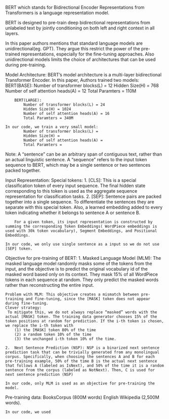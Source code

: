 BERT which stands for Bidirectional Encoder Representations from Transformers is a language representation model.

BERT is designed to pre-train deep bidirectional representations from unlabeled text by jointly conditioning on both left and right context in all layers. 

In this paper authors mentions that standard language models are unidirectional(eg. GPT). They argue this restrict the power of the pre-trained representations, especially for the fine-tuning approaches. Also unidirectional models limits the choice of architectures that can be used during pre-training. 

Model Architecture: BERT’s model architecture is a multi-layer bidirectional Transformer Encoder.
    In this paper, Authors trained two models:
        BERT(BASE): 
            Number of transformer blocks(L) = 12
            Hidden Size(H) = 768
            Number of self attention heads(A) = 12
            Total Paramters = 110M

        BERT(LARGE): 
            Number of transformer blocks(L) = 24
            Hidden Size(H) = 1024
            Number of self attention heads(A) = 16
            Total Paramters = 340M

    In our code, we train a very small model:
            Number of transformer blocks(L) = 
            Hidden Size(H) = 
            Number of self attention heads(A) = 
            Total Paramters = 

Note:
    A “sentence” can be an arbitrary span of contiguous text, rather than an actual linguistic sentence. 
    A “sequence” refers to the input token sequence to BERT, which may be a single sentence or two sentences packed together.

Input Representation: 
    Special tokens:
        1. [CLS]: This is a special classification token of every input sequence. The final hidden state corresponding to this token is used as the aggregate sequence representation for classification tasks. 
        2. [SEP]: Sentence pairs are packed together into a single sequence. To differentiate the sentences they are separate with this special token. Also, a learned embedding added to every token indicating whether it belongs to sentence A or sentence B.

        For a given token, its input representation is constructed by summing the corresponding Token Embeddings( WordPiece embeddings is used with 30k token vocabulary), Segment Embeddings, and Positional Embeddings.

    In our code, we only use single sentence as a input so we do not use [SEP] token.

Objective for pre-training of BERT: 
    1. Masked Language Model (MLM): The masked language model randomly masks some of the tokens from the input, and the objective is to predict the original vocabulary id of the masked word based only on its context. They mask 15% of all WordPiece tokens in each sequence at random. They only predict the masked words rather than reconstructing the entire input.

    Problem with MLM: This objective creates a mismatch between pre-training and fine-tuning, since the [MASK] token does not appear during fine-tuning.
    Clever strategy:
     To mitigate this, we do not always replace “masked” words with the actual [MASK] token. The training data generator chooses 15% of the token positions at random for prediction. If the i-th token is chosen, we replace the i-th token with   
        (1) the [MASK] token 80% of the time 
        (2) a random token 10% of the time 
        (3) the unchanged i-th token 10% of the time.

    2.  Next Sentence Prediction (NSP): NSP is a binarized next sentence prediction task that can be trivially generated from any monolingual corpus. Specifically, when choosing the sentences A and B for each pre-training example, 50% of the time B is the actual next sentence that follows A (labeled as IsNext), and 50% of the time it is a random sentence from the corpus (labeled as NotNext). Then, C is used for next sentence prediction (NSP)

    In our code, only MLM is used as an objective for pre-training the model.

Pre-training data:
    BooksCorpus (800M words) 
    English Wikipedia (2,500M words).

    In our code, we used 